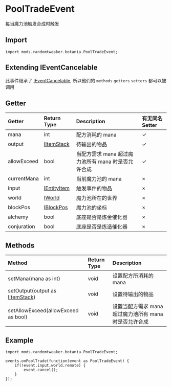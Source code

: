 # PoolTradeEvent

每当魔力池触发合成时触发

## Import

```zenscript
import mods.randomtweaker.botania.PoolTradeEvent;
```

## Extending IEventCancelable

此事件继承了 [IEventCancelable](https://docs.blamejared.com/1.12/en/Vanilla/Events/Events/IEventCancelable/), 所以他们的 `methods` `getters` `setters` 都可以被调用

## Getter

| Getter | Return Type | Description | 有无同名 Setter |
| :---- | :---- | :---- | :----- |
| mana | int | 配方消耗的 mana | ✓ |
| output | [IItemStack](https://docs.blamejared.com/1.12/en/Vanilla/Items/IItemStack/) | 待输出的物品 | ✓ |
| allowExceed | bool | 当配方需求 mana 超过魔力池所有 mana 时是否允许合成 | ✓ |
| currentMana | int | 当前魔力池的 mana | × |
| input | [IEntityItem](https://docs.blamejared.com/1.12/en/Vanilla/Entities/IEntityItem/) | 触发事件的物品 | × |
| world | [IWorld](https://docs.blamejared.com/1.12/en/Vanilla/World/IWorld/) | 魔力池所在的世界 | × |
| blockPos | [IBlockPos](https://docs.blamejared.com/1.12/en/Vanilla/World/IBlockPos/) | 魔力池的坐标 | × |
| alchemy | bool | 底座是否是炼金催化器 | × |
| conjuration | bool | 底座是否是炼造催化器 | × |

## Methods

| Method | Return Type | Description |
| :---- | :---- | :---- |
| setMana(mana as int) | void | 设置配方所消耗的 mana |
| setOutput(output as [IItemStack](https://docs.blamejared.com/1.12/en/Vanilla/Items/IItemStack/)) | void | 设置待输出的物品 |
| setAllowExceed(allowExceed as bool) | void | 设置当配方需求 mana 超过魔力池所有 mana 时是否允许合成 |

## Example

```zenscript
import mods.randomtweaker.botania.PoolTradeEvent;

events.onPoolTrade(function(event as PoolTradeEvent) {
    if(!event.input.world.remote) {
        event.cancel();
    }
});
```
